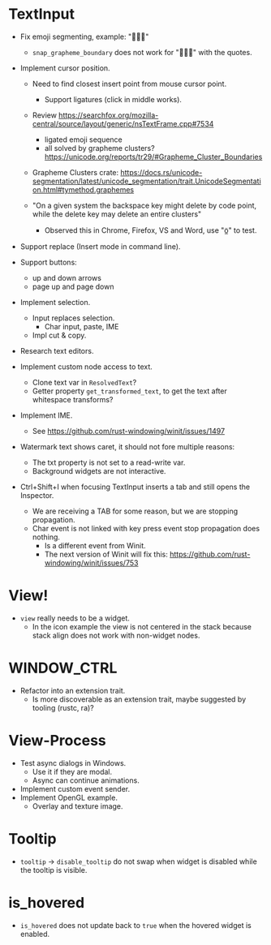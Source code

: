 # TextInput

* Fix emoji segmenting, example: "🙎🏻‍♀️"
    - `snap_grapheme_boundary` does not work for "🙎🏻‍♀️" with the quotes.
* Implement cursor position.
    - Need to find closest insert point from mouse cursor point.
        - Support ligatures (click in middle works).
    
    - Review https://searchfox.org/mozilla-central/source/layout/generic/nsTextFrame.cpp#7534
        - ligated emoji sequence
        - all solved by grapheme clusters? https://unicode.org/reports/tr29/#Grapheme_Cluster_Boundaries
    - Grapheme Clusters crate: https://docs.rs/unicode-segmentation/latest/unicode_segmentation/trait.UnicodeSegmentation.html#tymethod.graphemes
    - "On a given system the backspace key might delete by code point, while the delete key may delete an entire clusters"
        - Observed this in Chrome, Firefox, VS and Word, use "ö̲" to test.
* Support replace (Insert mode in command line).
* Support buttons:
    - up and down arrows
    - page up and page down
* Implement selection.
    - Input replaces selection.
        - Char input, paste, IME
    - Impl cut & copy.
* Research text editors.

* Implement custom node access to text.
    - Clone text var in `ResolvedText`?
    - Getter property `get_transformed_text`, to get the text after whitespace transforms?

* Implement IME.
    - See https://github.com/rust-windowing/winit/issues/1497

* Watermark text shows caret, it should not fore multiple reasons:
    - The txt property is not set to a read-write var.
    - Background widgets are not interactive.

* Ctrl+Shift+I when focusing TextInput inserts a tab and still opens the Inspector.
    - We are receiving a TAB for some reason, but we are stopping propagation.
    - Char event is not linked with key press event stop propagation does nothing.
        - Is a different event from Winit.
        - The next version of Winit will fix this: https://github.com/rust-windowing/winit/issues/753

# View!

* `view` really needs to be a widget.
    - In the icon example the view is not centered in the stack because
      stack align does not work with non-widget nodes.

# WINDOW_CTRL

* Refactor into an extension trait.
    - Is more discoverable as an extension trait, maybe suggested by tooling (rustc, ra)?

# View-Process

* Test async dialogs in Windows.
    - Use it if they are modal.
    - Async can continue animations.
* Implement custom event sender.
* Implement OpenGL example.
    - Overlay and texture image.

# Tooltip

* `tooltip` -> `disable_tooltip` do not swap when widget is disabled while the tooltip is visible.

# is_hovered

* `is_hovered` does not update back to `true` when the hovered widget is enabled.